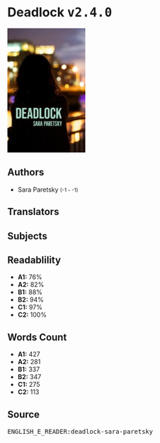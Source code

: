 # Deadlock <kbd>v2.4.0</kbd>

![](./cover.medium.jpg "")

## Authors


 - Sara Paretsky <small>(-1 - -1)</small>

## Translators



## Subjects



## Readablility


 - **A1:** 76%
 - **A2:** 82%
 - **B1:** 88%
 - **B2:** 94%
 - **C1:** 97%
 - **C2:** 100%

## Words Count


 - **A1:** 427
 - **A2:** 281
 - **B1:** 337
 - **B2:** 347
 - **C1:** 275
 - **C2:** 113

## Source


<kbd>ENGLISH_E_READER:deadlock-sara-paretsky</kbd>
